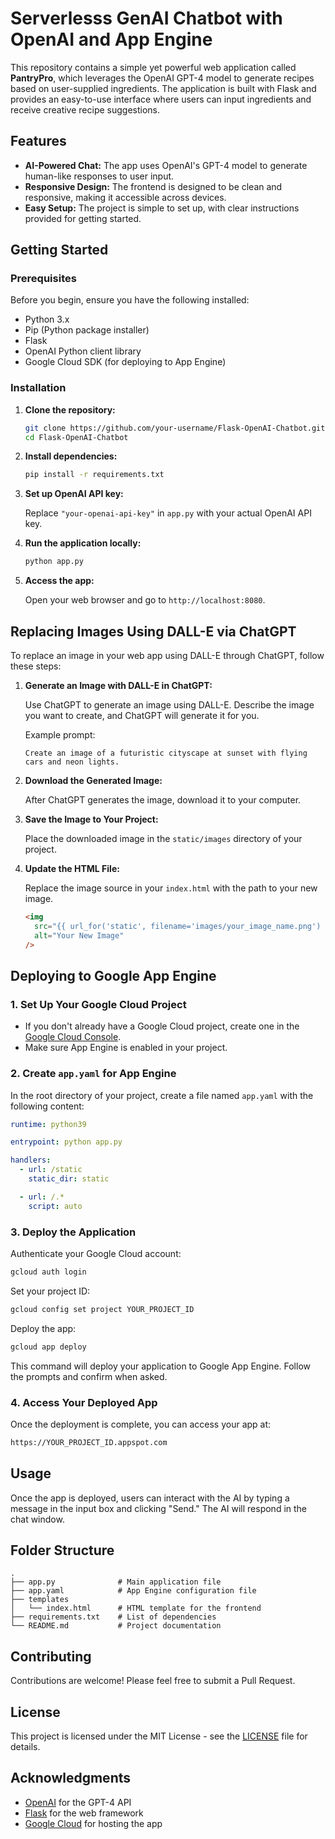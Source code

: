 # Serverlesss GenAI Chatbot with OpenAI and App Engine

This repository contains a simple yet powerful web application called **PantryPro**, which leverages the OpenAI GPT-4 model to generate recipes based on user-supplied ingredients. The application is built with Flask and provides an easy-to-use interface where users can input ingredients and receive creative recipe suggestions.

## Features

- **AI-Powered Chat:** The app uses OpenAI's GPT-4 model to generate human-like responses to user input.
- **Responsive Design:** The frontend is designed to be clean and responsive, making it accessible across devices.
- **Easy Setup:** The project is simple to set up, with clear instructions provided for getting started.

## Getting Started

### Prerequisites

Before you begin, ensure you have the following installed:

- Python 3.x
- Pip (Python package installer)
- Flask
- OpenAI Python client library
- Google Cloud SDK (for deploying to App Engine)

### Installation

1. **Clone the repository:**

   ```bash
   git clone https://github.com/your-username/Flask-OpenAI-Chatbot.git
   cd Flask-OpenAI-Chatbot
   ```

2. **Install dependencies:**

   ```bash
   pip install -r requirements.txt
   ```

3. **Set up OpenAI API key:**

   Replace `"your-openai-api-key"` in `app.py` with your actual OpenAI API key.

4. **Run the application locally:**

   ```bash
   python app.py
   ```

5. **Access the app:**

   Open your web browser and go to `http://localhost:8080`.

## Replacing Images Using DALL-E via ChatGPT

To replace an image in your web app using DALL-E through ChatGPT, follow these steps:

1. **Generate an Image with DALL-E in ChatGPT:**

   Use ChatGPT to generate an image using DALL-E. Describe the image you want to create, and ChatGPT will generate it for you.

   Example prompt:

   ```text
   Create an image of a futuristic cityscape at sunset with flying cars and neon lights.
   ```

2. **Download the Generated Image:**

   After ChatGPT generates the image, download it to your computer.

3. **Save the Image to Your Project:**

   Place the downloaded image in the `static/images` directory of your project.

4. **Update the HTML File:**

   Replace the image source in your `index.html` with the path to your new image.

   ```html
   <img
     src="{{ url_for('static', filename='images/your_image_name.png') }}"
     alt="Your New Image"
   />
   ```

## Deploying to Google App Engine

### 1. Set Up Your Google Cloud Project

- If you don't already have a Google Cloud project, create one in the [Google Cloud Console](https://console.cloud.google.com/).
- Make sure App Engine is enabled in your project.

### 2. Create `app.yaml` for App Engine

In the root directory of your project, create a file named `app.yaml` with the following content:

```yaml
runtime: python39

entrypoint: python app.py

handlers:
  - url: /static
    static_dir: static

  - url: /.*
    script: auto
```

### 3. Deploy the Application

Authenticate your Google Cloud account:

```bash
gcloud auth login
```

Set your project ID:

```bash
gcloud config set project YOUR_PROJECT_ID
```

Deploy the app:

```bash
gcloud app deploy
```

This command will deploy your application to Google App Engine. Follow the prompts and confirm when asked.

### 4. Access Your Deployed App

Once the deployment is complete, you can access your app at:

```bash
https://YOUR_PROJECT_ID.appspot.com
```

## Usage

Once the app is deployed, users can interact with the AI by typing a message in the input box and clicking "Send." The AI will respond in the chat window.

## Folder Structure

```plaintext
.
├── app.py              # Main application file
├── app.yaml            # App Engine configuration file
├── templates
│   └── index.html      # HTML template for the frontend
├── requirements.txt    # List of dependencies
└── README.md           # Project documentation
```

## Contributing

Contributions are welcome! Please feel free to submit a Pull Request.

## License

This project is licensed under the MIT License - see the [LICENSE](https://opensource.org/licenses/MIT) file for details.

## Acknowledgments

- [OpenAI](https://openai.com/) for the GPT-4 API
- [Flask](https://flask.palletsprojects.com/) for the web framework
- [Google Cloud](https://cloud.google.com/) for hosting the app

